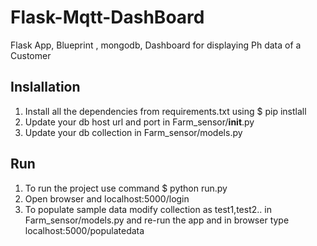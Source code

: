 # Flask-Mqtt-DashBoard
Flask App, Blueprint , mongodb, Dashboard for displaying Ph data of a Customer  

Inslallation
--------------
1. Install all the dependencies from requirements.txt using $ pip instlall <dependency name>
2. Update your db host url and port in Farm_sensor/__init__.py 
3. Update your db collection in Farm_sensor/models.py 

Run
--------------
1. To run the project use command $ python run.py
2. Open browser and localhost:5000/login
3. To populate sample data modify collection as test1,test2.. in Farm_sensor/models.py and re-run the app 
and in browser type localhost:5000/populatedata


